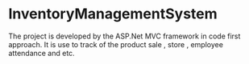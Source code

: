 # InventoryManagementSystem
The project is developed by the ASP.Net MVC framework in code first approach. It is use to track of the product sale , store , employee attendance and etc.
